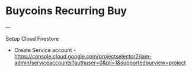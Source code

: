 # Buycoins Recurring Buy




-- 

Setup Cloud Firestore


- Create Service account - https://console.cloud.google.com/projectselector2/iam-admin/serviceaccounts?authuser=0&pli=1&supportedpurview=project

